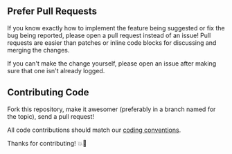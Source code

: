 ## Prefer Pull Requests

If you know exactly how to implement the feature being suggested or fix the bug
being reported, please open a pull request instead of an issue! Pull requests are easier than
patches or inline code blocks for discussing and merging the changes.

If you can't make the change yourself, please open an issue after making sure
that one isn't already logged.

## Contributing Code

Fork this repository, make it awesomer (preferably in a branch named for the
topic), send a pull request!

All code contributions should match our [coding
conventions](https://github.com/github/objective-c-conventions).

Thanks for contributing! :boom::camel:
